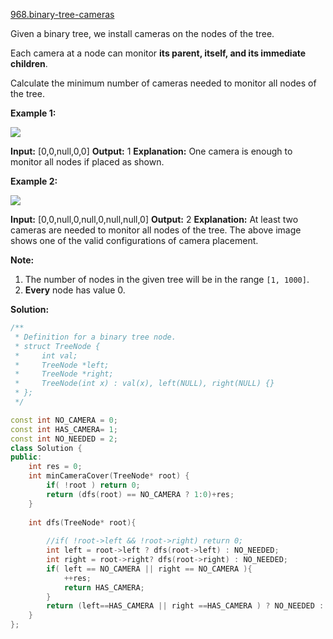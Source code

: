 [968.binary-tree-cameras](https://leetcode.com/problems/binary-tree-cameras/)  

Given a binary tree, we install cameras on the nodes of the tree. 

Each camera at a node can monitor **its parent, itself, and its immediate children**.

Calculate the minimum number of cameras needed to monitor all nodes of the tree.

**Example 1:**

![](https://assets.leetcode.com/uploads/2018/12/29/bst_cameras_01.png)

**Input:** \[0,0,null,0,0\]
**Output:** 1
**Explanation:** One camera is enough to monitor all nodes if placed as shown.

**Example 2:**

![](https://assets.leetcode.com/uploads/2018/12/29/bst_cameras_02.png)

**Input:** \[0,0,null,0,null,0,null,null,0\]
**Output:** 2
**Explanation:** At least two cameras are needed to monitor all nodes of the tree. The above image shows one of the valid configurations of camera placement.

  
**Note:**

1.  The number of nodes in the given tree will be in the range `[1, 1000]`.
2.  **Every** node has value 0.  



**Solution:**  

```cpp
/**
 * Definition for a binary tree node.
 * struct TreeNode {
 *     int val;
 *     TreeNode *left;
 *     TreeNode *right;
 *     TreeNode(int x) : val(x), left(NULL), right(NULL) {}
 * };
 */

const int NO_CAMERA = 0;
const int HAS_CAMERA= 1;
const int NO_NEEDED = 2;
class Solution {
public:
    int res = 0;
    int minCameraCover(TreeNode* root) {
        if( !root ) return 0;
        return (dfs(root) == NO_CAMERA ? 1:0)+res;
    }
    
    int dfs(TreeNode* root){
        
        //if( !root->left && !root->right) return 0;
        int left = root->left ? dfs(root->left) : NO_NEEDED;
        int right = root->right? dfs(root->right) : NO_NEEDED;
        if( left == NO_CAMERA || right == NO_CAMERA ){
            ++res;
            return HAS_CAMERA;
        }
        return (left==HAS_CAMERA || right ==HAS_CAMERA ) ? NO_NEEDED : NO_CAMERA;
    }
};
```
      